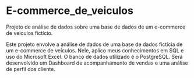 # E-commerce_de_veiculos
Projeto de análise de dados sobre uma base de dados de um e-commerce de veiculos fictício.

Este projeto envolve a análise de dados de uma base de dados fictícia de um e-commerce de veículos. Nele, aplico meus conhecimentos em SQL e uso do Microsoft Excel. O banco de dados utilizado é o PostgreSQL.
Será desenvolvido um Dashboard de acompanhamento de vendas e uma análise de perfil dos cliente.

